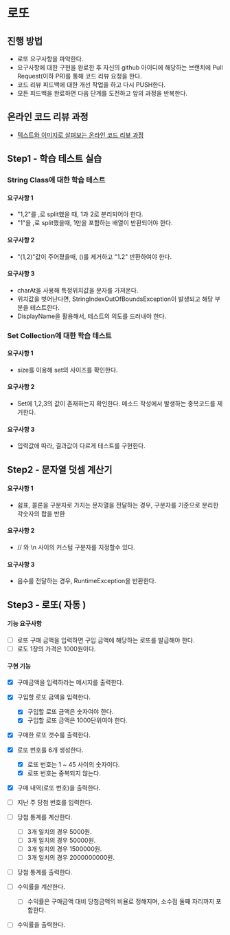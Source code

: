 # 로또
## 진행 방법
* 로또 요구사항을 파악한다.
* 요구사항에 대한 구현을 완료한 후 자신의 github 아이디에 해당하는 브랜치에 Pull Request(이하 PR)를 통해 코드 리뷰 요청을 한다.
* 코드 리뷰 피드백에 대한 개선 작업을 하고 다시 PUSH한다.
* 모든 피드백을 완료하면 다음 단계를 도전하고 앞의 과정을 반복한다.

## 온라인 코드 리뷰 과정
* [텍스트와 이미지로 살펴보는 온라인 코드 리뷰 과정](https://github.com/next-step/nextstep-docs/tree/master/codereview)

## Step1 - 학습 테스트 실습

### String Class에 대한 학습 테스트
#### 요구사항 1
 - "1,2"를 ,로 split했을 때, 1과 2로 분리되어야 한다.
 - "1"을 ,로 split했을때, 1만을 포함하는 배열이 반환되어야 한다.

#### 요구사항 2
 - "(1,2)"값이 주어졌을때, ()를 제거하고 "1.2" 반환하여야 한다.
 
#### 요구사항 3
 - charAt을 사용해 특정위치값을 문자를 가져온다.
 - 위치값을 벗어난다면, StringIndexOutOfBoundsException이 발생되고 해당 부분을 테스트한다.
 - DisplayName을 활용해서, 테스트의 의도를 드러내야 한다.
 
### Set Collection에 대한 학습 테스트
#### 요구사항 1
 - size를 이용해 set의 사이즈를 확인한다.
 
#### 요구사항 2
 - Set에 1,2,3의 값이 존재하는지 확인한다. 메소드 작성에서 발생하는 중복코드를 제거한다.
 
#### 요구사항 3
 - 입력값에 따라, 결과값이 다르게 테스트를 구현한다.
 
 
## Step2 - 문자열 덧셈 계산기

#### 요구사항 1
 - 쉼표, 콜론을 구분자로 가지는 문자열을 전달하는 경우, 구분자를 기준으로 분리한 각숫자의 합을 반환
 
#### 요구사항 2
 - // 와 \n 사이의 커스텀 구분자를 지정할수 있다.

#### 요구사항 3
 - 음수를 전달하는 경우, RuntimeException을 반환한다. 

## Step3 - 로또( 자동 )
#### 기능 요구사항
- [ ] 로또 구매 금액을 입력하면 구입 금액에 해당하는 로또를 발급해야 한다.
- [ ] 로도 1장의 가격은 1000원이다.

#### 구현 기능
- [x] 구매금액을 입력하라는 메시지를 출력한다.
- [x] 구입할 로또 금액을 입력한다.
    - [x] 구입할 로또 금액은 숫자여야 한다.
    - [x] 구입할 로또 금액은 1000단위여야 한다.
- [x] 구매한 로또 갯수를 출력한다.

- [x] 로또 번호를 6개 생성한다.
    - [x] 로또 번호는 1 ~ 45 사이의 숫자이다.
    - [x] 로또 번호는 중복되지 않는다.
- [x] 구매 내역(로또 번호)을 출력한다.

- [ ] 지난 주 당첨 번호를 입력한다.
- [ ] 당첨 통계를 계산한다.
    - [ ] 3개 일치의 경우 5000원.
    - [ ] 3개 일치의 경우 50000원.
    - [ ] 3개 일치의 경우 1500000원.
    - [ ] 3개 일치의 경우 2000000000원.
- [ ] 당첨 통계를 출력한다.

- [ ] 수익률을 계산한다.
    - [ ] 수익률은 구매금액 대비 당첨금액의 비율로 정해지며, 소수점 둘째 자리까지 포함한다.
- [ ] 수익률을 출력한다.
 